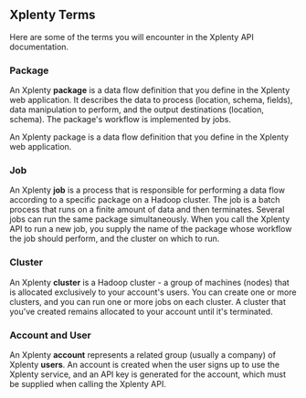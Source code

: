 ## Xplenty Terms

Here are some of the terms you will encounter in the Xplenty API documentation.

### Package

An Xplenty **package** is a data flow definition that you define in the Xplenty web application. 
It describes the data to process (location, schema, fields), data manipulation to perform, and the output destinations (location, schema). The package's workflow is implemented by jobs.

An Xplenty package is a data flow definition that you define in the Xplenty web application. 

### Job
An Xplenty **job** is a process that is responsible for performing a data flow according to a specific package on a Hadoop cluster. The job is a batch process that runs on a finite amount of data and then terminates. Several jobs can run the same package simultaneously.
When you call the Xplenty API to run a new job, you supply the name of the package whose workflow the job should perform, and the cluster on which to run.

### Cluster

An Xplenty **cluster** is a Hadoop cluster - a group of machines (nodes) that is allocated exclusively to your account's users. You can create one or more clusters, and you can run one or more jobs on each cluster. A cluster that you've created remains allocated to your account until it's terminated.

### Account and User
An Xplenty **account** represents a related group (usually a company) of Xplenty **users**.
An account is created when the user signs up to use the Xplenty service, and an API key is generated for the account, which must be supplied when calling the Xplenty API.
